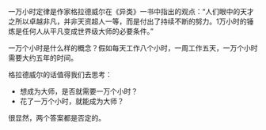 一万小时定律是作家格拉德威尔在《异类》一书中指出的观点：“人们眼中的天才之所以卓越非凡，并非天资超人一等，而是付出了持续不断的努力。1万小时的锤炼是任何人从平凡变成世界级大师的必要条件。”

一万个小时是什么样的概念？假如每天工作八个小时，一周工作五天，一万个小时需要大约五年的时间。

格拉德威尔的话值得我们去思考：

* 想成为大师，是否就需要一万个小时？
* 花了一万个小时，就能成为大师？

很显然，两个答案都是否定的。
